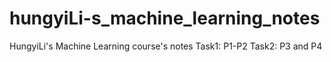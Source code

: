 # hungyiLi-s_machine_learning_notes
HungyiLi's Machine Learning course's notes
Task1: P1-P2
Task2: P3 and P4
